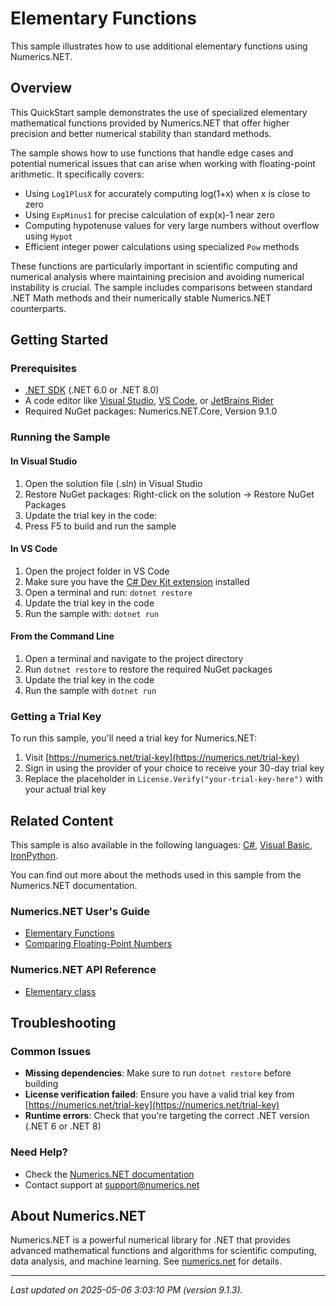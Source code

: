 # Elementary Functions

This sample illustrates how to use additional elementary functions using Numerics.NET.

## Overview

This QuickStart sample demonstrates the use of specialized elementary mathematical functions provided by 
Numerics.NET that offer higher precision and better numerical stability than standard methods.

The sample shows how to use functions that handle edge cases and potential numerical issues that can 
arise when working with floating-point arithmetic. It specifically covers:

- Using `Log1PlusX` for accurately computing log(1+x) when x is close to zero
- Using `ExpMinus1` for precise calculation of exp(x)-1 near zero
- Computing hypotenuse values for very large numbers without overflow using `Hypot`
- Efficient integer power calculations using specialized `Pow` methods

These functions are particularly important in scientific computing and numerical analysis where 
maintaining precision and avoiding numerical instability is crucial. The sample includes comparisons 
between standard .NET Math methods and their numerically stable Numerics.NET counterparts.


## Getting Started

### Prerequisites

- [.NET SDK](https://dotnet.microsoft.com/download) (.NET 6.0 or .NET 8.0)
- A code editor like [Visual Studio](https://visualstudio.microsoft.com/), [VS Code](https://code.visualstudio.com/), or [JetBrains Rider](https://www.jetbrains.com/rider/)
- Required NuGet packages: Numerics.NET.Core, Version 9.1.0

### Running the Sample

#### In Visual Studio
1. Open the solution file (.sln) in Visual Studio
2. Restore NuGet packages: Right-click on the solution → Restore NuGet Packages
3. Update the trial key in the code:
4. Press F5 to build and run the sample

#### In VS Code

1. Open the project folder in VS Code
2. Make sure you have the [C# Dev Kit extension](https://marketplace.visualstudio.com/items?itemName=ms-dotnettools.csdevkit) installed
3. Open a terminal and run: `dotnet restore`
4. Update the trial key in the code 
5. Run the sample with: `dotnet run`

#### From the Command Line

1. Open a terminal and navigate to the project directory
2. Run `dotnet restore` to restore the required NuGet packages
3. Update the trial key in the code
4. Run the sample with `dotnet run`

### Getting a Trial Key

To run this sample, you'll need a trial key for Numerics.NET:

1. Visit [https://numerics.net/trial-key](https://numerics.net/trial-key)
2. Sign in using the provider of your choice to receive your 30-day trial key
3. Replace the placeholder in `License.Verify("your-trial-key-here")` with your actual trial key

## Related Content

This sample is also available in the following languages: 
[C#](https://github.com/NumericsDotNet/quickstart-csharp/tree/net8.0/mathematics/general/elementary-functions), [Visual Basic](https://github.com/NumericsDotNet/quickstart-visualbasic/tree/net8.0/mathematics/general/elementary-functions), [IronPython](https://github.com/NumericsDotNet/quickstart-ironpython/tree/net8.0/mathematics/general/elementary-functions).

You can find out more about the methods used in this sample from the Numerics.NET documentation.

### Numerics.NET User's Guide

- [Elementary Functions](https://numerics.net/documentation/latest/mathematics/mathematical-functions/elementary-functions)
- [Comparing Floating-Point Numbers](https://numerics.net/documentation/latest/mathematics/general-classes/comparing-floating-point-numbers)

### Numerics.NET API Reference

- [Elementary class](https://numerics.net/documentation/latest/reference/numerics.net.elementary)


## Troubleshooting

### Common Issues

- **Missing dependencies**: Make sure to run `dotnet restore` before building
- **License verification failed**: Ensure you have a valid trial key from [https://numerics.net/trial-key](https://numerics.net/trial-key)
- **Runtime errors**: Check that you're targeting the correct .NET version (.NET 6 or .NET 8)

### Need Help?

- Check the [Numerics.NET documentation](https://numerics.net/documentation/)
- Contact support at [support@numerics.net](mailto:support@numerics.net?subject=ElementaryFunctions%20QuickStart%20Sample%20%28F%23%29)

## About Numerics.NET

Numerics.NET is a powerful numerical library for .NET that provides advanced mathematical 
functions and algorithms for scientific computing, data analysis, and machine learning.
See [numerics.net](https://numerics.net) for details.

---

_Last updated on 2025-05-06 3:03:10 PM (version 9.1.3)._

